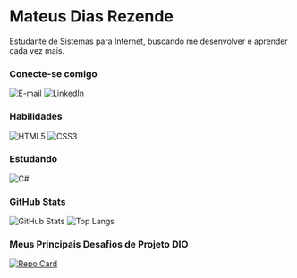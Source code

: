 # Mateus Dias Rezende

Estudante de Sistemas para Internet, buscando me desenvolver e aprender cada vez mais.

### Conecte-se comigo

[![E-mail](https://img.shields.io/badge/-Email-000?style=for-the-badge&logo=microsoft-outlook&logoColor=007BFF)](mailto:mateusrezendex@gmail.com)
[![LinkedIn](https://img.shields.io/badge/-LinkedIn-000?style=for-the-badge&logo=linkedin&logoColor=30A3DC)](www.linkedin.com/in/mateus-rezende-4a48b7281)

### Habilidades

![HTML5](https://img.shields.io/badge/HTML-000?style=for-the-badge&logo=html5&logoColor=30A3DC)
![CSS3](https://img.shields.io/badge/CSS3-000?style=for-the-badge&logo=css3&logoColor=E94D5F)


### Estudando
![C#](https://img.shields.io/badge/C%23-000?style=for-the-badge&logo=c-sharp&logoColor=0001)


### GitHub Stats

![GitHub Stats](https://github-readme-stats.vercel.app/api?username=MateusRezendex&theme=transparent&bg_color=000&border_color=30A3DC&show_icons=true&icon_color=30A3DC&title_color=E94D5F&text_color=FFF)
![Top Langs](https://github-readme-stats-git-masterrstaa-rickstaa.vercel.app/api/top-langs/?username=MateusRezendex&bg_color=000&border_color=30A3DC&title_color=E94D5F&text_color=FFF)

### Meus Principais Desafios de Projeto DIO


[![Repo Card](https://github-readme-stats.vercel.app/api/pin/?username=MateusRezendex&repo=dio-lab-open-source&bg_color=000&border_color=30A3DC&show_icons=true&icon_color=30A3DC&title_color=E94D5F&text_color=FFF)](https://github.com/MateusRezendex/dio-lab-open-source)

